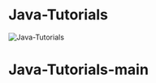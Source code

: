 # Java-Tutorials

![Java-Tutorials](https://socialify.git.ci/kishanrajput23/Java-Tutorials/image?description=1&font=Bitter&language=1&name=1&owner=1&pattern=Brick%20Wall&theme=Dark)
# Java-Tutorials-main

